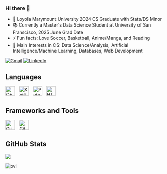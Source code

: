 ### Hi there 👋
- 🦁 Loyola Marymount University 2024 CS Graduate with Stats/DS Minor
- 📚 Currently a Master's Data Science Student at University of San Franscisco, 2025 June Grad Date
- ⚡ Fun facts: Love Soccer, Basketball, Anime/Manga, and Reading
- 🧠 Main Interests in CS: Data Science/Analysis, Artificial Intelligence/Machine Learning, Databases, Web Development

[![Gmail](https://img.shields.io/badge/-Gmail-D14836?style=for-the-badge&logo=Gmail&logoColor=white)](mailto:josexfuentes27@gmail.com)
[![LinkedIn](https://img.shields.io/badge/-LinkedIn-blue?style=for-the-badge&logo=LinkedIn&logoColor=white)](https://www.linkedin.com/in/jose-fuentes-9304621b3/)

## Languages

<img align="left" alt="C++" width="30px" style="padding-right:10px;" src="https://cdn.jsdelivr.net/gh/devicons/devicon/icons/java/java-original.svg" />
<img align="left" alt="Kotlin" width="30px" style="padding-right:10px;" src="https://cdn.jsdelivr.net/gh/devicons/devicon/icons/javascript/javascript-original.svg" />
<img align="left" alt="Python" width="30px" style="padding-right:10px;" src="https://cdn.jsdelivr.net/gh/devicons/devicon/icons/r/r-original.svg" />
<img align="left" alt="HTML" width="30px" style="padding-right:10px;" src="https://cdn.jsdelivr.net/gh/devicons/devicon/icons/python/python-original.svg" />
<br><br>

## Frameworks and Tools
<img align="left" alt="Git" width="30px" style="padding-right:10px;" src="https://cdn.jsdelivr.net/gh/devicons/devicon/icons/git/git-original.svg" />
<img align="left" alt="GitHub" width="30px" style="padding-right:10px;" src="https://github.githubassets.com/assets/GitHub-Mark-ea2971cee799.png" />
<br><br>

## GitHub Stats
![](https://github-readme-streak-stats.herokuapp.com/?user=jf2024&theme=dark&hide_border=false)<br/>


<div style="display: flex;" >
   <img src="https://github-readme-stats.vercel.app/api/top-langs?username=jf2024&show_icons=true&locale=en&layout=compact&theme=chartreuse-dark" alt="ovi" /> 
  
</div>

<!--
### Hi there 👋
- 🔭 I’m currently thinking about all the fun things I will do over the summer (can't wait for the semester to end)
- 🌱 I’m currently in my final year for undergrad, will go to a Master's Program for Data Science
- 😄 Pronouns: He/Him/His
- ⚡ Fun fact: Love Soccer, Basketball, Anime/Manga, and Reading



**jf2024/jf2024** is a ✨ _special_ ✨ repository because its `README.md` (this file) appears on your GitHub profile.

Here are some ideas to get you started:

- 🔭 I’m currently working on ...
- 🌱 I’m currently learning ...
- 👯 I’m looking to collaborate on ...
- 🤔 I’m looking for help with ...
- 💬 Ask me about ...
- 📫 How to reach me: ...
- 😄 Pronouns: ...
- ⚡ Fun fact: ...
-->
